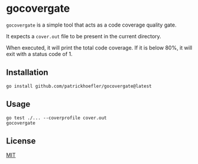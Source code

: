 # gocovergate

`gocovergate` is a simple tool that acts as a code coverage quality gate.

It expects a `cover.out` file to be present in the current directory.

When executed, it will print the total code coverage.
If it is below 80%, it will exit with a status code of 1.

## Installation

```text
go install github.com/patrickhoefler/gocovergate@latest
```

## Usage

```text
go test ./... --coverprofile cover.out
gocovergate
```

## License
[MIT](LICENSE)
